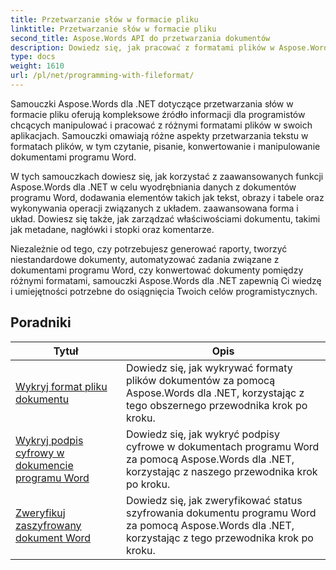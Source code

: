 ```yaml
---
title: Przetwarzanie słów w formacie pliku
linktitle: Przetwarzanie słów w formacie pliku
second_title: Aspose.Words API do przetwarzania dokumentów
description: Dowiedz się, jak pracować z formatami plików w Aspose.Words dla .NET. Samouczki przeprowadzą Cię przez różne funkcje, takie jak wykrywanie formatu pliku i konwersja między formatami.
type: docs
weight: 1610
url: /pl/net/programming-with-fileformat/
---
```

Samouczki Aspose.Words dla .NET dotyczące przetwarzania słów w formacie pliku oferują kompleksowe źródło informacji dla programistów chcących manipulować i pracować z różnymi formatami plików w swoich aplikacjach. Samouczki omawiają różne aspekty przetwarzania tekstu w formatach plików, w tym czytanie, pisanie, konwertowanie i manipulowanie dokumentami programu Word.

W tych samouczkach dowiesz się, jak korzystać z zaawansowanych funkcji Aspose.Words dla .NET w celu wyodrębniania danych z dokumentów programu Word, dodawania elementów takich jak tekst, obrazy i tabele oraz wykonywania operacji związanych z układem. zaawansowana forma i układ. Dowiesz się także, jak zarządzać właściwościami dokumentu, takimi jak metadane, nagłówki i stopki oraz komentarze.

Niezależnie od tego, czy potrzebujesz generować raporty, tworzyć niestandardowe dokumenty, automatyzować zadania związane z dokumentami programu Word, czy konwertować dokumenty pomiędzy różnymi formatami, samouczki Aspose.Words dla .NET zapewnią Ci wiedzę i umiejętności potrzebne do osiągnięcia Twoich celów programistycznych.

 ## Poradniki
| Tytuł | Opis |
| --- | --- |
| [Wykryj format pliku dokumentu](./detect-file-format/) | Dowiedz się, jak wykrywać formaty plików dokumentów za pomocą Aspose.Words dla .NET, korzystając z tego obszernego przewodnika krok po kroku. |
| [Wykryj podpis cyfrowy w dokumencie programu Word](./detect-document-signatures/) | Dowiedz się, jak wykryć podpisy cyfrowe w dokumentach programu Word za pomocą Aspose.Words dla .NET, korzystając z naszego przewodnika krok po kroku. |
| [Zweryfikuj zaszyfrowany dokument Word](./verify-encrypted-document/) | Dowiedz się, jak zweryfikować status szyfrowania dokumentu programu Word za pomocą Aspose.Words dla .NET, korzystając z tego przewodnika krok po kroku. |